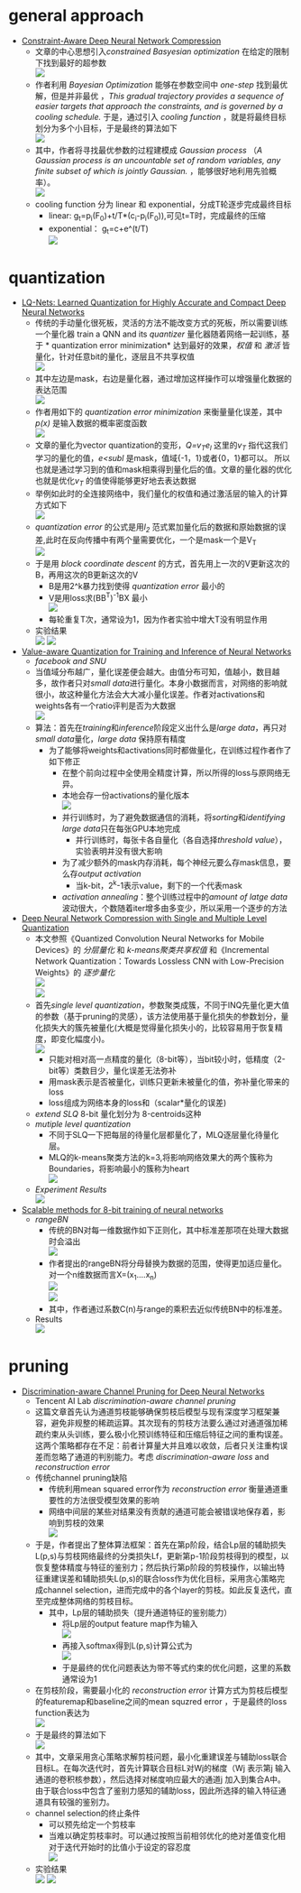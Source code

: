 # general approach
* [Constraint-Aware Deep Neural Network Compression](http://www.sfu.ca/~ftung/papers/constraintaware_eccv18.pdf)
  * 文章的中心思想引入*constrained Basyesian optimization* 在给定的限制下找到最好的超参数  
        ![](01.png)
  * 作者利用 *Bayesian Optimization* 能够在参数空间中 *one-step* 找到最优解，但是并非最优 ，*This gradual trajectory provides a sequence of easier targets that approach the constraints, and is governed by a cooling schedule.* 于是，通过引入 *cooling function* ，就是将最终目标划分为多个小目标，于是最终的算法如下  
        ![](02.png)
  * 其中，作者将寻找最优参数的过程建模成 *Gaussian process* （*A Gaussian process is an uncountable set of random variables, any finite subset of which is jointly Gaussian.* ，能够很好地利用先验概率）。  
        ![](03.png)
  * cooling function 分为 linear 和 exponential，分成T轮逐步完成最终目标
    * linear: g<sub>t</sub>=p<sub>i</sub>(F<sub>0</sub>)+t/T\*(c<sub>i</sub>-p<sub>i</sub>(F<sub>0</sub>)),可见t=T时，完成最终的压缩
    * exponential： g<sub>t</sub>=c+e^(t/T)  
      ![](04.png)

# quantization
* [LQ-Nets: Learned Quantization for Highly Accurate and Compact Deep Neural Networks](http://cn.arxiv.org/abs/1807.10029)
  * 传统的手动量化很死板，灵活的方法不能改变方式的死板，所以需要训练一个量化器 train a QNN and its *quantizer* 量化器随着网络一起训练，基于 * quantization error minimization* 达到最好的效果，*权值* 和 *激活* 皆量化，针对任意bit的量化，逐层且不共享权值   
        ![](07.png)
  * 其中左边是mask，右边是量化器，通过增加这样操作可以增强量化数据的表达范围  
        ![](06.png)
  * 作者用如下的 *quantization error minimization* 来衡量量化误差，其中 *p(x)* 是输入数据的概率密度函数  
        ![](05.png)
  * 文章的量化为vector quantization的变形，*Q=v<sub>T</sub>e<sub>l</sub>* 这里的*v<sub>T</sub>* 指代这我们学习的量化的值，*e<subl</sub>* 是mask，值域{-1，1}或者{0，1}都可以。 所以也就是通过学习到的值和mask相乘得到量化后的值。文章的量化器的优化也就是优化*v<sub>T</sub>* 的值使得能够更好地去表达数据
  * 举例如此时的全连接网络中，我们量化的权值和通过激活层的输入的计算方式如下  
        ![](08.png)
  * *quantization error* 的公式是用*l<sub>2</sub>* 范式累加量化后的数据和原始数据的误差,此时在反向传播中有两个量需要优化，一个是mask一个是V<sub>T</sub>  
         ![](09.png)
  * 于是用 *block coordinate descent* 的方式，首先用上一次的V更新这次的B，再用这次的B更新这次的V
    * B是用2^k暴力找到使得 *quantization error* 最小的
    * V是用loss求(BB<sup>T</sup>)<sup>-1</sup>BX 最小  
         ![](10.png)
    * 每轮重复T次，通常设为1，因为作者实验中增大T没有明显作用
  * 实验结果  
    ![](11.png) ![](12.png)
* [Value-aware Quantization for Training and Inference of Neural Networks](https://arxiv.org/abs/1804.07802)
  * *facebook and SNU*
  * 当值域分布越广，量化误差便会越大。由值分布可知，值越小，数目越多，故作者只对*small data*进行量化。本身小数据而言，对网络的影响就很小，故这种量化方法会大大减小量化误差。作者对activations和weights各有一个ratio评判是否为大数据  
     ![](13.png)
  * 算法：首先在*training*和*inference*阶段定义出什么是*large data*，再只对*small data*量化，*large data* 保持原有精度
    * 为了能够将weights和activations同时都做量化，在训练过程作者作了如下修正
      * 在整个前向过程中全使用全精度计算，所以所得的loss与原网络无异。
      * 本地会存一份activations的量化版本  
        ![](17.png)
      * 并行训练时，为了避免数据通信的消耗，将*sorting*和*identifying* *large data*只在每张GPU本地完成
        * 并行训练时，每张卡各自量化（各自选择*threshold value*），实验表明并没有很大影响
      * 为了减少额外的mask内存消耗，每个神经元要么存mask信息，要么存*output activation*
        * 当k-bit，2<sup>k</sup>-1表示value，剩下的一个代表mask
      * *activation annealing*：整个训练过程中的*amount of latge data*波动很大，个数随着iter增多由多变少，所以采用一个逐步的方法
* [Deep Neural Network Compression with Single and Multiple Level Quantization](https://arxiv.org/abs/1803.03289)
  * 本文参照《Quantized Convolution Neural Networks for Mobile Devices》的 *分层量化* 和 *k-means聚类共享权值* 和《Incremental Network Quantization：Towards Lossless CNN with Low-Precision Weights》的 *逐步量化*  
    ![](14.png)  
    ![](16.png)
  * 首先*single level quantization*，参数聚类成簇，不同于INQ先量化更大值的参数（基于pruning的灵感），该方法使用基于量化损失的参数划分，量化损失大的簇先被量化(大概是觉得量化损失小的，比较容易用于恢复精度，即变化幅度小)。  
      ![](15.png)
     * 只能对相对高一点精度的量化（8-bit等），当bit较小时，低精度（2-bit等）类数目少，量化误差无法弥补
     * 用mask表示是否被量化，训练只更新未被量化的值，弥补量化带来的loss
     * loss组成为网络本身的loss和（scalar\*量化的误差)
  * *extend SLQ* 8-bit 量化划分为 8-centroids这种
  * *mutiple level quantization*
     * 不同于SLQ一下把每层的待量化层都量化了，MLQ逐层量化待量化层。
     * MLQ的k-means聚类方法的k=3,将影响网络效果大的两个簇称为Boundaries，将影响最小的簇称为heart  
      ![](18.png)
  * *Experiment Results*  
     ![](19.png)
* [Scalable methods for 8-bit training of neural networks](https://arxiv.org/abs/1805.11046)
  * *rangeBN*
    * 传统的BN对每一维数据作如下正则化，其中标准差那项在处理大数据时会溢出  
        ![](28.png)
    * 作者提出的rangeBN将分母替换为数据的范围，使得更加适应量化。对一个n维数据而言X=(x<sub>1</sub>....x<sub>n</sub>)   
        ![](29.png)  
        ![](30.png)
    * 其中，作者通过系数C(n)与range的乘积去近似传统BN中的标准差。
  * Results  
    ![](31.png)
# pruning
* [Discrimination-aware Channel Pruning for Deep Neural Networks](https://arxiv.org/abs/1810.11809)
  * Tencent AI Lab *discrimination-aware channel pruning*
  * 这篇文章首先认为通道剪枝能够确保剪枝后模型与现有深度学习框架兼容，避免非规整的稀疏运算。其次现有的剪枝方法要么通过对通道强加稀疏约束从头训练，要么极小化预训练特征和压缩后特征之间的重构误差。这两个策略都存在不足：前者计算量大并且难以收敛，后者只关注重构误差而忽略了通道的判别能力。考虑 *discrimination-aware loss* and *reconstruction error*
  * 传统channel pruning缺陷
    * 传统利用mean squared error作为 *reconstruction error* 衡量通道重要性的方法很受模型效果的影响
    * 网络中间层的某些对结果没有贡献的通道可能会被错误地保存着，影响到剪枝的效果  
    ![](20.png)
  * 于是，作者提出了整体算法框架：首先在第p阶段，结合Lp层的辅助损失L(p,s)与剪枝网络最终的分类损失Lf，更新第p-1阶段剪枝得到的模型，以恢复整体精度与特征的鉴别力；然后执行第p阶段的剪枝操作，以输出特征重建误差和辅助损失L(p,s)的联合loss作为优化目标，采用贪心策略完成channel selection，进而完成中的各个layer的剪枝。如此反复迭代，直至完成整体网络的剪枝目标。
    * 其中，Lp层的辅助损失（提升通道特征的鉴别能力）
      * 将Lp层的output feature map作为输入  
        ![](21.png)
      * 再接入softmax得到L(p,s)计算公式为  
        ![](22.png)
      * 于是最终的优化问题表达为带不等式约束的优化问题，这里的系数通常设为1
  * 在剪枝阶段，需要最小化的 *reconstruction error* 计算方式为剪枝后模型的featuremap和baseline之间的mean squzred error ，于是最终的loss function表达为  
    ![](23.png)
  * 于是最终的算法如下  
    ![](24.png)
  * 其中，文章采用贪心策略求解剪枝问题，最小化重建误差与辅助loss联合目标L。在每次迭代时，首先计算联合目标L对Wj的梯度（Wj 表示第j 输入通道的卷积核参数），然后选择对梯度响应最大的通道j 加入到集合A中。由于联合loss中包含了鉴别力感知的辅助loss，因此所选择的输入特征通道具有较强的鉴别力。
  * channel selection的终止条件
    * 可以预先给定一个剪枝率
    * 当难以确定剪枝率时。可以通过按照当前相邻优化的绝对差值变化相对于迭代开始时的比值小于设定的容忍度  
      ![](25.png)
  * 实验结果  
    ![](27.png)
    ![](26.png)
